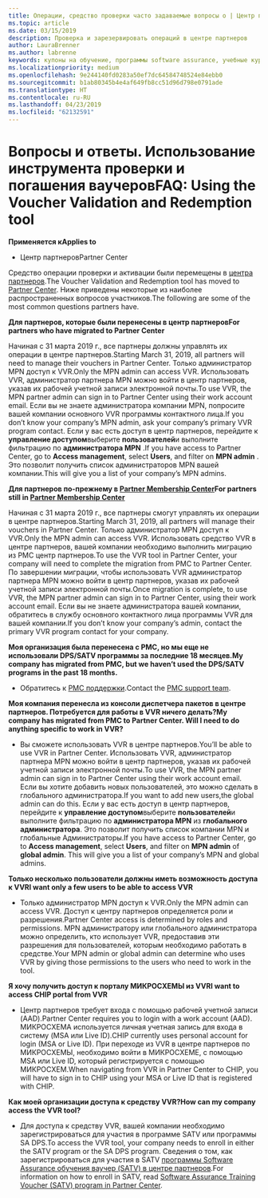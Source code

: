 ```yaml
---
title: Операции, средство проверки часто задаваемые вопросы о | Центр партнеров
ms.topic: article
ms.date: 03/15/2019
description: Проверка и зарезервировать операций в центре партнеров
author: LauraBrenner
ms.author: labrenne
keywords: купоны на обучение, программы software assurance, учебные курсы, проверить операции, операции резервирования
ms.localizationpriority: medium
ms.openlocfilehash: 9e244140fd0283a50ef7dc64584748524e84ebb0
ms.sourcegitcommit: b1ab80345b4e4af649fb8cc51d96d798e0791ade
ms.translationtype: HT
ms.contentlocale: ru-RU
ms.lasthandoff: 04/23/2019
ms.locfileid: "62132591"
---
```

# <a name="faq-using-the-voucher-validation-and-redemption-tool"></a><span data-ttu-id="7e8c8-104">Вопросы и ответы. Использование инструмента проверки и погашения ваучеров</span><span class="sxs-lookup"><span data-stu-id="7e8c8-104">FAQ: Using the Voucher Validation and Redemption tool</span></span> 

<span data-ttu-id="7e8c8-105">**Применяется к**</span><span class="sxs-lookup"><span data-stu-id="7e8c8-105">**Applies to**</span></span>

- <span data-ttu-id="7e8c8-106">Центр партнеров</span><span class="sxs-lookup"><span data-stu-id="7e8c8-106">Partner Center</span></span>

<span data-ttu-id="7e8c8-107">Средство операции проверки и активации были перемещены в [центра партнеров](https://partner.microsoft.com/en-us/pcv/dashboard/overview).</span><span class="sxs-lookup"><span data-stu-id="7e8c8-107">The Voucher Validation and Redemption tool has moved to [Partner Center](https://partner.microsoft.com/en-us/pcv/dashboard/overview).</span></span> <span data-ttu-id="7e8c8-108">Ниже приведены некоторые из наиболее распространенных вопросов участников.</span><span class="sxs-lookup"><span data-stu-id="7e8c8-108">The following are some of the most common questions partners have.</span></span> 

<span data-ttu-id="7e8c8-109">**Для партнеров, которые были перенесены в центр партнеров**</span><span class="sxs-lookup"><span data-stu-id="7e8c8-109">**For partners who have migrated to Partner Center**</span></span>

 <span data-ttu-id="7e8c8-110">Начиная с 31 марта 2019 г., все партнеры должны управлять их операции в центре партнеров.</span><span class="sxs-lookup"><span data-stu-id="7e8c8-110">Starting March 31, 2019, all partners will need to manage their vouchers in Partner Center.</span></span> <span data-ttu-id="7e8c8-111">Только администратор MPN доступ к VVR.</span><span class="sxs-lookup"><span data-stu-id="7e8c8-111">Only the MPN admin can access VVR.</span></span> <span data-ttu-id="7e8c8-112">Использовать VVR, администратор партнера MPN можно войти в центр партнеров, указав их рабочей учетной записи электронной почты.</span><span class="sxs-lookup"><span data-stu-id="7e8c8-112">To use VVR, the MPN partner admin can sign in to Partner Center using their work account email.</span></span> <span data-ttu-id="7e8c8-113">Если вы не знаете администратора компании MPN, попросите вашей компании основного VVR программы контактного лица.</span><span class="sxs-lookup"><span data-stu-id="7e8c8-113">If you don’t know your company’s MPN admin, ask your company’s primary VVR program contact.</span></span>  <span data-ttu-id="7e8c8-114">Если у вас есть доступ в центр партнеров, перейдите к **управление доступом**выберите **пользователей**и выполните фильтрацию по **администратора MPN** .</span><span class="sxs-lookup"><span data-stu-id="7e8c8-114">If you have access to Partner Center, go to **Access management**, select **Users**, and filter on **MPN admin** .</span></span> <span data-ttu-id="7e8c8-115">Это позволит получить список администраторов MPN вашей компании.</span><span class="sxs-lookup"><span data-stu-id="7e8c8-115">This will give you a list of your company’s MPN admins.</span></span>  

<span data-ttu-id="7e8c8-116">**Для партнеров по-прежнему в [Partner Membership Center](https://partner.microsoft.com/)**</span><span class="sxs-lookup"><span data-stu-id="7e8c8-116">**For partners still in [Partner Membership Center](https://partner.microsoft.com/)**</span></span>

<span data-ttu-id="7e8c8-117">Начиная с 31 марта 2019 г., все партнеры смогут управлять их операции в центре партнеров.</span><span class="sxs-lookup"><span data-stu-id="7e8c8-117">Starting March 31, 2019, all partners will manage their vouchers in Partner Center.</span></span> <span data-ttu-id="7e8c8-118">Только администратор MPN доступ к VVR.</span><span class="sxs-lookup"><span data-stu-id="7e8c8-118">Only the MPN admin can access VVR.</span></span> <span data-ttu-id="7e8c8-119">Использовать средство VVR в центре партнеров, вашей компании необходимо выполнить миграцию из PMC центр партнеров.</span><span class="sxs-lookup"><span data-stu-id="7e8c8-119">To use the VVR tool in Partner Center, your company will need to complete the migration from PMC to Partner Center.</span></span> <span data-ttu-id="7e8c8-120">По завершении миграции, чтобы использовать VVR администратор партнера MPN можно войти в центр партнеров, указав их рабочей учетной записи электронной почты.</span><span class="sxs-lookup"><span data-stu-id="7e8c8-120">Once migration is complete, to use VVR, the MPN partner admin can sign in to Partner Center, using their work account email.</span></span> <span data-ttu-id="7e8c8-121">Если вы не знаете администратора вашей компании, обратитесь в службу основного контактного лица программы VVR для вашей компании.</span><span class="sxs-lookup"><span data-stu-id="7e8c8-121">If you don’t know your company’s admin, contact the primary VVR program contact for your company.</span></span>  


<span data-ttu-id="7e8c8-122">**Моя организация была перенесена с PMC, но мы еще не использовали DPS/SATV программы за последние 18 месяцев.**</span><span class="sxs-lookup"><span data-stu-id="7e8c8-122">**My company has migrated from PMC, but we haven’t used the DPS/SATV programs in the past 18 months.**</span></span>

- <span data-ttu-id="7e8c8-123">Обратитесь к [PMC поддержки](mailto:proghelp@microsoft.com).</span><span class="sxs-lookup"><span data-stu-id="7e8c8-123">Contact the [PMC support team](mailto:proghelp@microsoft.com).</span></span> 


<span data-ttu-id="7e8c8-124">**Моя компания перенесла из консоли диспетчера пакетов в центре партнеров. Потребуется для работы в VVR ничего делать?**</span><span class="sxs-lookup"><span data-stu-id="7e8c8-124">**My company has migrated from PMC to Partner Center. Will I need to do anything specific to work in VVR?**</span></span> 

- <span data-ttu-id="7e8c8-125">Вы сможете использовать VVR в центре партнеров.</span><span class="sxs-lookup"><span data-stu-id="7e8c8-125">You’ll be able to use VVR in Partner Center.</span></span>  <span data-ttu-id="7e8c8-126">Использовать VVR, администратор партнера MPN можно войти в центр партнеров, указав их рабочей учетной записи электронной почты.</span><span class="sxs-lookup"><span data-stu-id="7e8c8-126">To use VVR, the MPN partner admin can sign in to Partner Center using their work account email.</span></span> <span data-ttu-id="7e8c8-127">Если вы хотите добавить новых пользователей, это можно сделать в глобального администратора.</span><span class="sxs-lookup"><span data-stu-id="7e8c8-127">If you want to add new users,the global admin can do this.</span></span> <span data-ttu-id="7e8c8-128">Если у вас есть доступ в центр партнеров, перейдите к **управление доступом**выберите **пользователей**и выполните фильтрацию по **администратора MPN** из **глобального администратора**. Это позволит получить список компании MPN и глобальные Администраторы.</span><span class="sxs-lookup"><span data-stu-id="7e8c8-128">If you have access to Partner Center, go to **Access management**, select **Users**, and filter on **MPN admin** of **global admin**. This will give you a list of your company’s MPN and global admins.</span></span>  

<span data-ttu-id="7e8c8-129">**Только несколько пользователи должны иметь возможность доступа к VVR**</span><span class="sxs-lookup"><span data-stu-id="7e8c8-129">**I want only a few users to be able to access VVR**</span></span>

- <span data-ttu-id="7e8c8-130">Только администратор MPN доступ к VVR.</span><span class="sxs-lookup"><span data-stu-id="7e8c8-130">Only the MPN admin can access VVR.</span></span> <span data-ttu-id="7e8c8-131">Доступ к центру партнеров определяется роли и разрешения.</span><span class="sxs-lookup"><span data-stu-id="7e8c8-131">Partner Center access is determined by roles and permissions.</span></span> <span data-ttu-id="7e8c8-132">MPN администратору или глобального администратора можно определить, кто использует VVR, предоставив эти разрешения для пользователей, которым необходимо работать в средстве.</span><span class="sxs-lookup"><span data-stu-id="7e8c8-132">Your MPN admin or global admin can determine who uses VVR by giving those permissions to the users who need to work in the tool.</span></span>

<span data-ttu-id="7e8c8-133">**Я хочу получить доступ к порталу МИКРОСХЕМЫ из VVR**</span><span class="sxs-lookup"><span data-stu-id="7e8c8-133">**I want to access CHIP portal from VVR**</span></span>

- <span data-ttu-id="7e8c8-134">Центр партнеров требует входа с помощью рабочей учетной записи (AAD).</span><span class="sxs-lookup"><span data-stu-id="7e8c8-134">Partner Center requires you to login with a work account (AAD).</span></span>  <span data-ttu-id="7e8c8-135">МИКРОСХЕМА используется личная учетная запись для входа в систему (MSA или Live ID).</span><span class="sxs-lookup"><span data-stu-id="7e8c8-135">CHIP currently uses personal account for login (MSA or Live ID).</span></span>  <span data-ttu-id="7e8c8-136">При переходе из VVR в центре партнеров по МИКРОСХЕМЫ, необходимо войти в МИКРОСХЕМЕ, с помощью MSA или Live ID, который регистрируется с помощью МИКРОСХЕМ.</span><span class="sxs-lookup"><span data-stu-id="7e8c8-136">When navigating from VVR in Partner Center to CHIP, you will have to sign in to CHIP using your MSA or Live ID that is registered with CHIP.</span></span>

<span data-ttu-id="7e8c8-137">**Как моей организации доступа к средству VVR?**</span><span class="sxs-lookup"><span data-stu-id="7e8c8-137">**How can my company access the VVR tool?**</span></span>

- <span data-ttu-id="7e8c8-138">Для доступа к средству VVR, вашей компании необходимо зарегистрироваться для участия в программе SATV или программы SA DPS.</span><span class="sxs-lookup"><span data-stu-id="7e8c8-138">To access the VVR tool, your company needs to enroll in either the SATV program or the SA DPS program.</span></span>
<span data-ttu-id="7e8c8-139">Сведения о том, как зарегистрироваться для участия в SATV [программы Software Assurance обучения ваучер (SATV) в центре партнеров](software-assurance-satv.md).</span><span class="sxs-lookup"><span data-stu-id="7e8c8-139">For information on how to enroll in SATV, read [Software Assurance Training Voucher (SATV) program in Partner Center](software-assurance-satv.md).</span></span>
 <!--
For information on how to enroll in Software Assurance DPS programs, read [Software Assurance programs in Partner Center](software-assurance-dps.md).-->